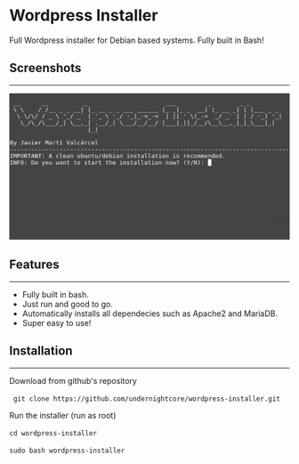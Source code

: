 # Wordpress Installer
Full Wordpress installer for Debian based systems. Fully built in Bash!
## Screenshots
--------------
![](image.png)
## Features
--------------
- Fully built in bash.
- Just run and good to go.
- Automatically installs all dependecies such as Apache2 and MariaDB.
- Super easy to use!
## Installation
--------------
Download from github's repository

` git clone https://github.com/undernightcore/wordpress-installer.git`

Run the installer (run as root)

` cd wordpress-installer `

` sudo bash wordpress-installer `
